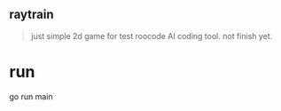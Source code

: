 ## raytrain
> just simple 2d game for test roocode AI coding tool.
> not finish yet.


# run
go run main